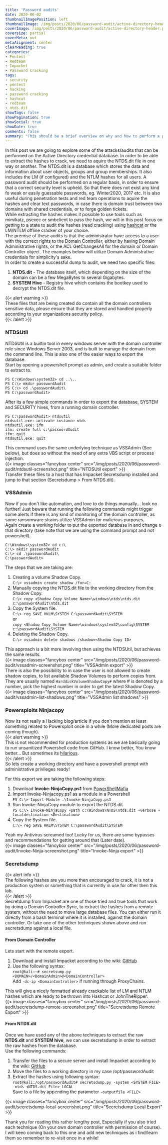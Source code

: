 ```yaml
---
title: 'Password audits'
date: 2020-06-02
thumbnailImagePosition: left
thumbnailImage: /img/posts/2020/06/password-audit/active-directory-header.png
coverImage: /img/posts/2020/06/password-audit/active-directory-header.png
coversize: partial
coverMeta: out
metaAlignment: center
clearReading: true
categories:
- Pentest
- Redteam
- Impacket
- Password Cracking
tags:
- security
- pentest
- hacking
- password cracking
- hashcat
- redteam
- ntds.dit
showTags: false
showPagination: true
showSocial: true
showDate: true
comments: false
summary: "This should be a brief overview on why and how to perform a password audit on a windows domain"
---
```

In this post we are going to explore some of the attacks/audits that can be performed on the Active Directory credential database. In order to be able to extract the hashes to crack, we need to aquire the NTDS.dit file in one way or another. The NTDS.dit is a database which stores the data and information about user objects, groups and group memberships. It also includes the LM (if configured) and the NTLM hashes for all users. A password audit should be performed on a regular basis, in order to ensure that a correct security level is upheld. So that there does not exist any kind fo weak or easily guessable passwords, eg. Winter2020, <companyname>2017 etc. It is also useful during penetration tests and red team operations to aquire the hashes and clear text passwords, in case there is domain trust between two domains with shared credentials, or to forge golden tickets.  
While extracting the hashes makes it possible to use tools such as mimikatz, psexec or smbclient to pass the hash, we will in this post focus on getting to a state to audit the hashes (read cracking) using [hashcat](https://hashcat.net/hashcat/) or the LM/NTLM offline cracker of your choice.  
The premise of these audits is that the administrator have access to a user with the correct rights to the Domain Controller, either by having Domain Administrative rights, or the ACL GetChangesAll for the domain or Domain Controller object. The examples below will utilize Domain Administrative credentials for simplicity's sake.  
In order to create a successful dump to audit, we need two specific files:
1. **NTDS.dit** - The database itself, which depending on the size of the domain can be a few MegaBytes to several Gigabytes.
2. **SYSTEM Hive** - Registry hive which contains the bootkey used to decrypt the NTDS.dit file.

{{< alert warning >}}  
These files that are being created do contain all the domain controllers sensitive data, please ensure that they are stored  and handled properly according to your organizations security policy.  
{{< /alert >}}

### NTDSUtil
NTDSUtil is a builtin tool in every windows server with the domain controller role since Windows Server 2003, and is built to manage the domain from the command line. This is also one of the easier ways to export the database.  
Start by opening a powershell prompt as admin, and create a suitable folder to extract to.
```
PS C:\Windows\system32> cd ..\..
PS C:\> mkdir passwordAudit
PS C:\> cd .\passwordAudit\
PS C:\passwordAudit>
```
After its a few simple commands in order to export the database, SYSTEM and SECURITY hives, from a running domain controller.
```
PS C:\passwordAudit> ntdsutil
ntdsutil.exe: activate instance ntds
ntdsutil.exe: ifm
ifm: create full c:\passwordAudit
ifm: quit
ntdsutil.exe: quit
```
This command uses the same underlying technique as VSSAdmin (See below), but does so without the need of any extra VBS script or process injection.  
{{< image classes="fancybox center" src="/img/posts/2020/06/password-audit/ntdsutil-screenshot.png" title="NTDSUtil export" >}}  
Transfer these files to a host that has Impacket Secretsdump installed and jump to that section (Secretsdump > From NTDS.dit).

### VSSAdmin
Now if you don't like automation, and love to do things manually... look no further! Just beware that running the following commands might trigger some alerts if there is any kind of monitoring of the domain controller, as some ransomware strains utilize VSSAdmin for malicious purposes.  
Again create a working folder to put the exported database in and change o that directory (take note that we are using the command prompt and not powershell).
```
C:\Windows\system32> cd c:\
C:\> mkdir passwordAudit
C:\> cd .\passwordAudit\
C:\passwordAudit>
```
The steps that we are taking are:
1. Creating a volume Shadow Copy.  
```C:\> vssadmin create shadow /for=C:```  
2. Manually copying the NTDS.dit file to the working directory from the Shadow Copy.  
```C:\> copy <Shadow Copy Volume Name>\windows\ntds\ntds.dit c:\passwordAudit\ntds.dit```  
3. Copy the System file.  
```C:\> reg SAVE HKLM\SYSTEM C:\passwordAudit\SYSTEM```  
or  
```copy <Shadow Copy Volume Name>\windows\system32\config\SYSTEM c:\passwordAudit\SYSTEM```
4. Deleting the Shadow Copy.  
```C:\> vssadmin delete shadows /shadow=<Shadow Copy ID>```  

This approach is a bit more involving then using the NTDSUtil, but achieves the same results.  
{{< image classes="fancybox center" src="/img/posts/2020/06/password-audit/vssadmin-screenshot.png" title="VSSAdmin export" >}}  
There is also the possibility to in case the user is not allowed to create shadow copies, to list available Shadow Volumes to perform copies from. They are usually named ```HarddiskVolumeShadowCopy#``` where # is denoted by a number, pick the highest number in order to get the latest Shadow Copy.  
{{< image classes="fancybox center" src="/img/posts/2020/06/password-audit/vssadmin-list-shadows.png" title="VSSAdmin list shadows" >}}  

### Powersploits Ninjacopy
Now its not really a Hacking blog/article if you don't mention at least something related to Powersploit once in a while (More dedicated posts are coming though).  
{{< alert warning >}}  
  This is not recommended for production systems as we are basically going to run unsanitized Powershell code from GitHub. I know better, You know better... But sometimes its [hilarious](https://medium.com/@notdan/curl-slight-of-hand-exploit-hysteria-29a82e5851d).  
{{< /alert >}}  
So lets create a working directory and have a powershell prompt with administrative privileges ready!

For this export we are taking the following steps:
1. Download **Invoke-NinjaCopy.ps1** from [PowerShellMafia](https://github.com/PowerShellMafia/PowerSploit)  
2. Import Invoke-Ninjacopy.ps1 as a module in a Powershell  
```PS C:\> Import-Module .\Invoke-NinjaCopy.ps1```
3. Run Invoke-NinjaCopy module to export the NTDS.dit  
```PS C:\> Invoke-NinjaCopy -path c:\Windows\NTDS\ntds.dit -verbose -localdestination <Destination>```
4. Copy the System file.  
```C:\> reg SAVE HKLM\SYSTEM C:\passwordAudit\SYSTEM```

Yeah my Antivirus screamed too! Lucky for us, there are some bypasses and recommendations for getting around that (Later date).  
{{< image classes="fancybox center" src="/img/posts/2020/06/password-audit/Invoke-Ninja-screenshot.png" title="Invoke-Ninja export" >}}  

### Secretsdump
{{< alert info >}}  
The following hashes are you more then encouraged to crack, it is not a production system or something that is currently in use for other then this lab.  
{{< /alert >}}  
Secretdump from Impacket are one of those tried and true tools that work by doing a Domain Controller Sync, to extract the hashes from a remote system, without the need to move large database files. You can either run it directly from a bash terminal where it is installed, against the domain controller. Or take one of the other techniques shown above and run secretsdump against a local file.
#### From Domain Controller
Lets start with the remote export.
1. Download and install Impacket according to the wiki: [GitHub](https://github.com/SecureAuthCorp/impacket)
2. Use the following syntax:  
```root@kali:~# secretsump.py <DOMAIN>/<DomainAdmin>@<DomainController>```  
Add ```-dc-ip <DomainController>``` if running through ProxyChains.

This will give a nicely formatted already crackable list of LM and NTLM hashes which are ready to be thrown into Hashcat or JohnTheRipper.  
{{< image classes="fancybox center" src="/img/posts/2020/06/password-audit/secretsdump-remote-screenshot.png" title="Secretsdump Remote Export" >}}  

#### From NTDS.dit
Once we have used any of the above techniques to extract the raw **NTDS.dit** and **SYSTEM hive**, we can use secretsdump in order to extract the raw hashes from the database.   
Use the following commands:
1. Transfer the files to a secure server and install Impacket according to the wiki: [GitHub](https://github.com/SecureAuthCorp/impacket)
2. Move the files to a working directory in my case /opt/passwordAudit
3. Extract the hashes using following syntax:  
```root@kali:/opt/passwordAudit# secretsdump.py -system <SYSTEM FILE> -ntds <NTDS.dit File> LOCAL```  
Save to a file by appending the parameter ```-outputfile <FILE>```

{{< image classes="fancybox center" src="/img/posts/2020/06/password-audit/secretsdump-local-screenshot.png" title="Secretsdump Local Export" >}}  

Thank you for reading this rather lengthy post, Especially if you also tried each technique (On your own domain controller with permission of course). I will keeo coming back to this one and add new techniques as i find/learn them so remember to re-visit once in a while!
